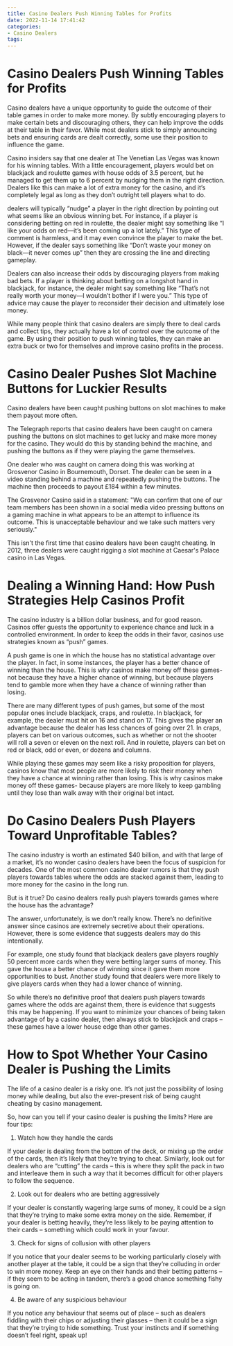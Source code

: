 ```yaml
---
title: Casino Dealers Push Winning Tables for Profits 
date: 2022-11-14 17:41:42
categories:
- Casino Dealers
tags:
---
```



#  Casino Dealers Push Winning Tables for Profits 

Casino dealers have a unique opportunity to guide the outcome of their table games in order to make more money. By subtly encouraging players to make certain bets and discouraging others, they can help improve the odds at their table in their favor. While most dealers stick to simply announcing bets and ensuring cards are dealt correctly, some use their position to influence the game.

 Casino insiders say that one dealer at The Venetian Las Vegas was known for his winning tables. With a little encouragement, players would bet on blackjack and roulette games with house odds of 3.5 percent, but he managed to get them up to 6 percent by nudging them in the right direction. Dealers like this can make a lot of extra money for the casino, and it’s completely legal as long as they don’t outright tell players what to do.

dealers will typically “nudge” a player in the right direction by pointing out what seems like an obvious winning bet. For instance, if a player is considering betting on red in roulette, the dealer might say something like “I like your odds on red—it’s been coming up a lot lately.” This type of comment is harmless, and it may even convince the player to make the bet. However, if the dealer says something like “Don’t waste your money on black—it never comes up” then they are crossing the line and directing gameplay.

Dealers can also increase their odds by discouraging players from making bad bets. If a player is thinking about betting on a longshot hand in blackjack, for instance, the dealer might say something like “That’s not really worth your money—I wouldn’t bother if I were you.” This type of advice may cause the player to reconsider their decision and ultimately lose money.

While many people think that casino dealers are simply there to deal cards and collect tips, they actually have a lot of control over the outcome of the game. By using their position to push winning tables, they can make an extra buck or two for themselves and improve casino profits in the process.

#  Casino Dealer Pushes Slot Machine Buttons for Luckier Results 

Casino dealers have been caught pushing buttons on slot machines to make them payout more often. 

The Telegraph reports that casino dealers have been caught on camera pushing the buttons on slot machines to get lucky and make more money for the casino. They would do this by standing behind the machine, and pushing the buttons as if they were playing the game themselves.

One dealer who was caught on camera doing this was working at Grosvenor Casino in Bournemouth, Dorset. The dealer can be seen in a video standing behind a machine and repeatedly pushing the buttons. The machine then proceeds to payout £184 within a few minutes.

The Grosvenor Casino said in a statement: "We can confirm that one of our team members has been shown in a social media video pressing buttons on a gaming machine in what appears to be an attempt to influence its outcome. This is unacceptable behaviour and we take such matters very seriously." 

This isn't the first time that casino dealers have been caught cheating. In 2012, three dealers were caught rigging a slot machine at Caesar's Palace casino in Las Vegas.

#  Dealing a Winning Hand: How Push Strategies Help Casinos Profit 

The casino industry is a billion dollar business, and for good reason. Casinos offer guests the opportunity to experience chance and luck in a controlled environment. In order to keep the odds in their favor, casinos use strategies known as “push” games.

A push game is one in which the house has no statistical advantage over the player. In fact, in some instances, the player has a better chance of winning than the house. This is why casinos make money off these games- not because they have a higher chance of winning, but because players tend to gamble more when they have a chance of winning rather than losing.

There are many different types of push games, but some of the most popular ones include blackjack, craps, and roulette. In blackjack, for example, the dealer must hit on 16 and stand on 17. This gives the player an advantage because the dealer has less chances of going over 21. In craps, players can bet on various outcomes, such as whether or not the shooter will roll a seven or eleven on the next roll. And in roulette, players can bet on red or black, odd or even, or dozens and columns.

While playing these games may seem like a risky proposition for players, casinos know that most people are more likely to risk their money when they have a chance at winning rather than losing. This is why casinos make money off these games- because players are more likely to keep gambling until they lose than walk away with their original bet intact.

#  Do Casino Dealers Push Players Toward Unprofitable Tables? 

The casino industry is worth an estimated $40 billion, and with that large of a market, it’s no wonder casino dealers have been the focus of suspicion for decades. One of the most common casino dealer rumors is that they push players towards tables where the odds are stacked against them, leading to more money for the casino in the long run. 

But is it true? Do casino dealers really push players towards games where the house has the advantage? 

The answer, unfortunately, is we don’t really know. There’s no definitive answer since casinos are extremely secretive about their operations. However, there is some evidence that suggests dealers may do this intentionally. 

For example, one study found that blackjack dealers gave players roughly 50 percent more cards when they were betting larger sums of money. This gave the house a better chance of winning since it gave them more opportunities to bust. Another study found that dealers were more likely to give players cards when they had a lower chance of winning. 

So while there’s no definitive proof that dealers push players towards games where the odds are against them, there is evidence that suggests this may be happening. If you want to minimize your chances of being taken advantage of by a casino dealer, then always stick to blackjack and craps – these games have a lower house edge than other games.

#  How to Spot Whether Your Casino Dealer is Pushing the Limits

The life of a casino dealer is a risky one. It’s not just the possibility of losing money while dealing, but also the ever-present risk of being caught cheating by casino management.

So, how can you tell if your casino dealer is pushing the limits? Here are four tips:

1) Watch how they handle the cards

If your dealer is dealing from the bottom of the deck, or mixing up the order of the cards, then it’s likely that they’re trying to cheat. Similarly, look out for dealers who are “cutting” the cards – this is where they split the pack in two and interleave them in such a way that it becomes difficult for other players to follow the sequence.

2) Look out for dealers who are betting aggressively

If your dealer is constantly wagering large sums of money, it could be a sign that they’re trying to make some extra money on the side. Remember, if your dealer is betting heavily, they’re less likely to be paying attention to their cards – something which could work in your favour.

3) Check for signs of collusion with other players

If you notice that your dealer seems to be working particularly closely with another player at the table, it could be a sign that they’re colluding in order to win more money. Keep an eye on their hands and their betting patterns – if they seem to be acting in tandem, there’s a good chance something fishy is going on.

4) Be aware of any suspicious behaviour

If you notice any behaviour that seems out of place – such as dealers fiddling with their chips or adjusting their glasses – then it could be a sign that they’re trying to hide something. Trust your instincts and if something doesn’t feel right, speak up!